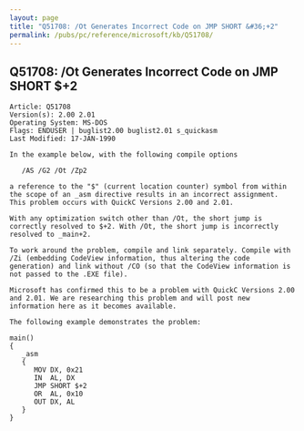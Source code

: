 ```yaml
---
layout: page
title: "Q51708: /Ot Generates Incorrect Code on JMP SHORT &#36;+2"
permalink: /pubs/pc/reference/microsoft/kb/Q51708/
---
```


## Q51708: /Ot Generates Incorrect Code on JMP SHORT &#36;+2

	Article: Q51708
	Version(s): 2.00 2.01
	Operating System: MS-DOS
	Flags: ENDUSER | buglist2.00 buglist2.01 s_quickasm
	Last Modified: 17-JAN-1990
	
	In the example below, with the following compile options
	
	   /AS /G2 /Ot /Zp2
	
	a reference to the "$" (current location counter) symbol from within
	the scope of an _asm directive results in an incorrect assignment.
	This problem occurs with QuickC Versions 2.00 and 2.01.
	
	With any optimization switch other than /Ot, the short jump is
	correctly resolved to $+2. With /Ot, the short jump is incorrectly
	resolved to _main+2.
	
	To work around the problem, compile and link separately. Compile with
	/Zi (embedding CodeView information, thus altering the code
	generation) and link without /CO (so that the CodeView information is
	not passed to the .EXE file).
	
	Microsoft has confirmed this to be a problem with QuickC Versions 2.00
	and 2.01. We are researching this problem and will post new
	information here as it becomes available.
	
	The following example demonstrates the problem:
	
	main()
	{
	   _asm
	   {
	      MOV DX, 0x21
	      IN  AL, DX
	      JMP SHORT $+2
	      OR  AL, 0x10
	      OUT DX, AL
	   }
	}
